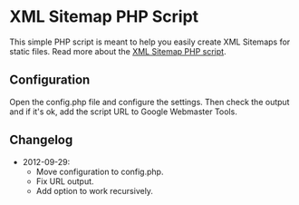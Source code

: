 # XML Sitemap PHP Script 

This simple PHP script is meant to help you easily create XML Sitemaps for static files. Read more about the [XML Sitemap PHP script](http://yoast.com/xml-sitemap-php-script/).

## Configuration

Open the config.php file and configure the settings. Then check the output and if it's ok, add the script URL to Google Webmaster Tools.

## Changelog

* 2012-09-29:
    * Move configuration to config.php.
    * Fix URL output.
    * Add option to work recursively.